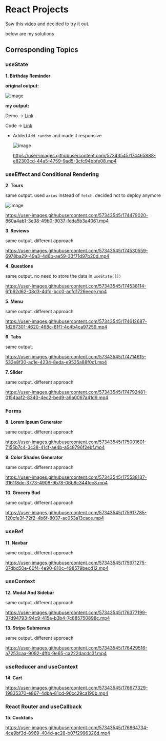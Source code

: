 # React Projects

Saw this [video](https://youtu.be/a_7Z7C_JCyo) and decided to try it out.

below are my solutions

## Corresponding Topics

### useState

**1. Birthday Reminder**

**original output:**

![image](https://user-images.githubusercontent.com/57343545/174465793-2b8e14b5-2771-40ee-b0aa-8799c80fe4ad.png)

**my output:**

Demo → [Link](https://birthday-reminder-plskz.vercel.app)

Code → [Link](https://github.com/plskz/react-projects/tree/sol/01-birthday-reminder/setup)

- Added `Add random` and made it responsive

  ![image](https://user-images.githubusercontent.com/57343545/174465803-941d5d11-eccd-4007-a658-4eb093fc855d.png)

  https://user-images.githubusercontent.com/57343545/174465888-e82303cd-44a5-4759-9ad5-3cfc94bbfe08.mp4

### useEffect and Conditional Rendering

**2. Tours**

same output. used `axios` instead of `fetch`. decided not to deploy anymore

![image](https://user-images.githubusercontent.com/57343545/174477156-bb8b32be-737d-4268-b2ac-62887d7cab5f.png)

https://user-images.githubusercontent.com/57343545/174479020-860a4ab1-3e38-49b0-9037-feda5b3a4061.mp4

**3. Reviews**

same output. different approach

https://user-images.githubusercontent.com/57343545/174530559-6978ba29-49a3-4d6b-ae59-33f71d97b20d.mp4

**4. Questions**

same output. no need to store the data in `useState([])`

https://user-images.githubusercontent.com/57343545/174538114-6fb62d62-08d3-4dfd-bcc0-acfd1726eece.mp4

**5. Menu**

same output. different approach

https://user-images.githubusercontent.com/57343545/174612687-1d267301-4620-468c-81f1-4c4b4ca97259.mp4

**6. Tabs**

same output.

https://user-images.githubusercontent.com/57343545/174714615-533e8f30-ac1e-4234-8eda-e9535a88f0c1.mp4

**7. Slider**

same output. different approach

https://user-images.githubusercontent.com/57343545/174792481-0154aaf2-8340-4ec2-bed9-a9a0067a41d9.mp4

### Forms

**8. Lorem Ipsum Generator**

same output. different approach

https://user-images.githubusercontent.com/57343545/175001601-7155b7c4-3c38-41cf-ae4b-a5c8796f2ebf.mp4

**9. Color Shades Generator**

same output. different approach

https://user-images.githubusercontent.com/57343545/175538137-3161f8de-3773-4908-9b78-06b8c344fec8.mp4

**10. Grocery Bud**

same output. different approach

https://user-images.githubusercontent.com/57343545/175917785-120cfe3f-72f2-4b6f-8037-ac053a13cace.mp4

### useRef

**11. Navbar**

same output. different approach

https://user-images.githubusercontent.com/57343545/175971275-07dbd50e-60f4-4e90-810c-498579becd12.mp4

### useContext

**12. Modal And Sidebar**

same output. different approach

https://user-images.githubusercontent.com/57343545/176377199-37d94793-94c9-415a-b3b4-7c885750898c.mp4

**13. Stripe Submenus**

same output. different approach

https://user-images.githubusercontent.com/57343545/176429516-a7253caa-9092-4ffb-9e65-ca222dacdc3f.mp4

### useReducer and useContext

**14. Cart**

https://user-images.githubusercontent.com/57343545/176677329-19835370-e867-4dba-81cd-96cc29ca190b.mp4

### React Router and useCallback

**15. Cocktails**

https://user-images.githubusercontent.com/57343545/176864734-4ce9bf3d-8969-404d-ac28-b07f2996326d.mp4
